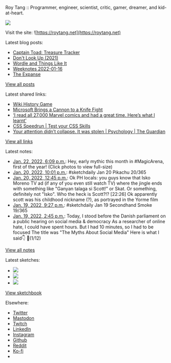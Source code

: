 Roy Tang :: Programmer, engineer, scientist, critic, gamer, dreamer, and kid-at-heart.

![](https://roytang.net/static/img/profile.jpg)

Visit the site: ![https://roytang.net](https://roytang.net)

Latest blog posts:

- [Captain Toad: Treasure Tracker](https://roytang.net/2022/01/captain-toad/)
- [Don&#x27;t Look Up (2021)](https://roytang.net/2022/01/dont-look-up/)
- [Wordle and Things Like It](https://roytang.net/2022/01/wordle-things/)
- [Weeknotes 2022-01-16](https://roytang.net/2022/01/weeknotes-01-16/)
- [The Expanse](https://roytang.net/2022/01/expanse/)

[View all posts](https://roytang.net/blog)

Latest shared links:

- [Wiki History Game](https://roytang.net/2022/01/519cca2c68240b71ea980b9e568d58de/)
- [Microsoft Brings a Cannon to a Knife Fight](https://roytang.net/2022/01/microsoft-brings-a-cannon-to-a-knife-fight/)
- [‘I read all 27,000 Marvel comics and had a great time. Here’s what I learnt’](https://roytang.net/2022/01/i-read-all-27000-marvel-comics-and-had-a-great-time-heres-what-i-learnt/)
- [CSS Speedrun | Test your CSS Skills](https://roytang.net/2022/01/95cdc5155613e98613dc06832f5f1895/)
- [Your attention didn’t collapse. It was stolen | Psychology | The Guardian](https://roytang.net/2022/01/25b1ddb2fa782c0f16aa6b1cf69d3ce6/)

[View all links](https://roytang.net/links)

Latest notes:

- [Jan. 22, 2022, 6:09 p.m.](https://roytang.net/2022/01/1484830672045088769/): Hey, early mythic this month in #MagicArena, first of the year! (Click photos to view full-size)
- [Jan. 20, 2022, 10:01 p.m.](https://roytang.net/2022/01/99e0084da6aa41c4ca373e9c405f4d69/): #sketchdaily Jan 20 Pikachu 20/365
- [Jan. 20, 2022, 12:45 p.m.](https://roytang.net/2022/01/1484024280090562560/): Ok PH locals: you guys know that Isko Moreno TV ad (if any of you even still watch TV) where the jingle ends with something like &quot;Ganyan talaga si Scott!&quot; or Skat. Or something, definitely not &quot;Isko&quot;. Who the heck is Scott?!? [22:26] Ok apparently scott was his childhood nickname (?), as portrayed in the Yorme film
- [Jan. 19, 2022, 9:27 p.m.](https://roytang.net/2022/01/5a791a736ae2d935c511a979e6c2bdc6/): #sketchdaily Jan 19 Secondhand Smoke 19/365
- [Jan. 19, 2022, 2:45 p.m.](https://roytang.net/2022/01/1483692076558860290/): Today, I stood before the Danish parliament on a public hearing on social media &amp; democracy As a researcher of online hate, I could have spent hours. But I had 10 minutes, so I had to be focused The title was &quot;The Myths About Social Media&quot; Here is what I said👇 🧵(1/12)

[View all notes](https://roytang.net/notes)

Latest sketches:


- ![](https://roytang.net/media/cache/1f/af/1faf0970f87f6dc26b93997fbb4e4b21.jpg)
- ![](https://roytang.net/media/cache/6f/c1/6fc16f3169ff383ef3f2c35893d46195.jpg)
- ![](https://roytang.net/media/cache/1c/63/1c635c7059199e0fb90a77b914e081f1.jpg)

[View sketchbook](https://roytang.net/albums/sketchbook)


Elsewhere:

- [Twitter](https://twitter.com/roytang)
- [Mastodon](https://mastodon.technology/@roytang)
- [Twitch](https://twitch.tv/twitchyroy)
- [LinkedIn](https://www.linkedin.com/in/roytang)
- [Instagram](https://instagram.com/roytang0400)
- [Github](https://github.com/roytang)
- [Reddit](https://reddit.com/u/hungryroy)
- [Ko-fi](https://ko-fi.com/roytang)
- [](mailto:hello@roytang.net)